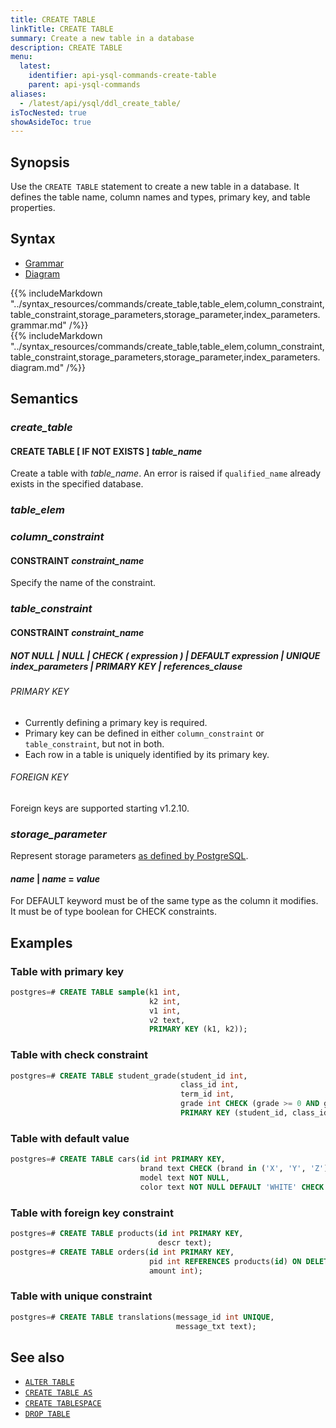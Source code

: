 ```yaml
---
title: CREATE TABLE
linkTitle: CREATE TABLE
summary: Create a new table in a database
description: CREATE TABLE
menu:
  latest:
    identifier: api-ysql-commands-create-table
    parent: api-ysql-commands
aliases:
  - /latest/api/ysql/ddl_create_table/
isTocNested: true
showAsideToc: true
---
```


## Synopsis

Use the `CREATE TABLE` statement to create a new table in a database. It defines the table name, column names and types, primary key, and table properties.

## Syntax

<ul class="nav nav-tabs nav-tabs-yb">
  <li >
    <a href="#grammar" class="nav-link active" id="grammar-tab" data-toggle="tab" role="tab" aria-controls="grammar" aria-selected="true">
      <i class="fas fa-file-alt" aria-hidden="true"></i>
      Grammar
    </a>
  </li>
  <li>
    <a href="#diagram" class="nav-link" id="diagram-tab" data-toggle="tab" role="tab" aria-controls="diagram" aria-selected="false">
      <i class="fas fa-project-diagram" aria-hidden="true"></i>
      Diagram
    </a>
  </li>
</ul>

<div class="tab-content">
  <div id="grammar" class="tab-pane fade show active" role="tabpanel" aria-labelledby="grammar-tab">
    {{% includeMarkdown "../syntax_resources/commands/create_table,table_elem,column_constraint,table_constraint,storage_parameters,storage_parameter,index_parameters.grammar.md" /%}}
  </div>
  <div id="diagram" class="tab-pane fade" role="tabpanel" aria-labelledby="diagram-tab">
    {{% includeMarkdown "../syntax_resources/commands/create_table,table_elem,column_constraint,table_constraint,storage_parameters,storage_parameter,index_parameters.diagram.md" /%}}
  </div>
</div>

## Semantics

### *create_table*

#### CREATE TABLE [ IF NOT EXISTS ] *table_name*

Create a table with *table_name*. An error is raised if `qualified_name` already exists in the specified database.

### *table_elem*

### *column_constraint*

#### CONSTRAINT *constraint_name*

Specify the name of the constraint.

### *table_constraint*

#### CONSTRAINT *constraint_name*

##### NOT NULL | NULL | CHECK ( *expression* ) | DEFAULT *expression* | UNIQUE index_parameters | PRIMARY KEY | *references_clause*

###### PRIMARY KEY

- Currently defining a primary key is required.
- Primary key can be defined in either `column_constraint` or `table_constraint`, but not in both.
- Each row in a table is uniquely identified by its primary key.

###### FOREIGN KEY

Foreign keys are supported starting v1.2.10.

### *storage_parameter*

Represent storage parameters [as defined by PostgreSQL](https://www.postgresql.org/docs/11/sql-createtable.html#SQL-CREATETABLE-STORAGE-PARAMETERS).

#### *name* | *name* = *value*

For DEFAULT keyword must be of the same type as the column it modifies. It must be of type boolean for CHECK constraints.

## Examples

### Table with primary key

```sql
postgres=# CREATE TABLE sample(k1 int,
                               k2 int,
                               v1 int,
                               v2 text,
                               PRIMARY KEY (k1, k2));
```

### Table with check constraint

```sql
postgres=# CREATE TABLE student_grade(student_id int,
                                      class_id int,
                                      term_id int,
                                      grade int CHECK (grade >= 0 AND grade <= 10),
                                      PRIMARY KEY (student_id, class_id, term_id));
```

### Table with default value

```sql
postgres=# CREATE TABLE cars(id int PRIMARY KEY,
                             brand text CHECK (brand in ('X', 'Y', 'Z')),
                             model text NOT NULL,
                             color text NOT NULL DEFAULT 'WHITE' CHECK (color in ('RED', 'WHITE', 'BLUE')));
```

### Table with foreign key constraint

```sql
postgres=# CREATE TABLE products(id int PRIMARY KEY,
                                 descr text);
postgres=# CREATE TABLE orders(id int PRIMARY KEY,
                               pid int REFERENCES products(id) ON DELETE CASCADE,
                               amount int);
```

### Table with unique constraint

```sql
postgres=# CREATE TABLE translations(message_id int UNIQUE,
                                     message_txt text);
```

## See also

- [`ALTER TABLE`](../ddl_alter_table)
- [`CREATE TABLE AS`](../ddl_create_table_as)
- [`CREATE TABLESPACE`](../ddl_create_tablespace)
- [`DROP TABLE`](../ddl_drop_table)
